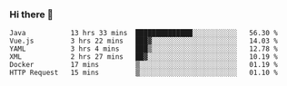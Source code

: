 ### Hi there 👋

<!--
**urzz/urzz** is a ✨ _special_ ✨ repository because its `README.md` (this file) appears on your GitHub profile.

Here are some ideas to get you started:

- 🔭 I’m currently working on ...
- 🌱 I’m currently learning ...
- 👯 I’m looking to collaborate on ...
- 🤔 I’m looking for help with ...
- 💬 Ask me about ...
- 📫 How to reach me: ...
- 😄 Pronouns: ...
- ⚡ Fun fact: ...
-->

<!--START_SECTION:waka-->

```text
Java           13 hrs 33 mins  ██████████████░░░░░░░░░░░   56.30 %
Vue.js         3 hrs 22 mins   ███▓░░░░░░░░░░░░░░░░░░░░░   14.03 %
YAML           3 hrs 4 mins    ███▒░░░░░░░░░░░░░░░░░░░░░   12.78 %
XML            2 hrs 27 mins   ██▓░░░░░░░░░░░░░░░░░░░░░░   10.19 %
Docker         17 mins         ▒░░░░░░░░░░░░░░░░░░░░░░░░   01.19 %
HTTP Request   15 mins         ▒░░░░░░░░░░░░░░░░░░░░░░░░   01.10 %
```

<!--END_SECTION:waka-->
